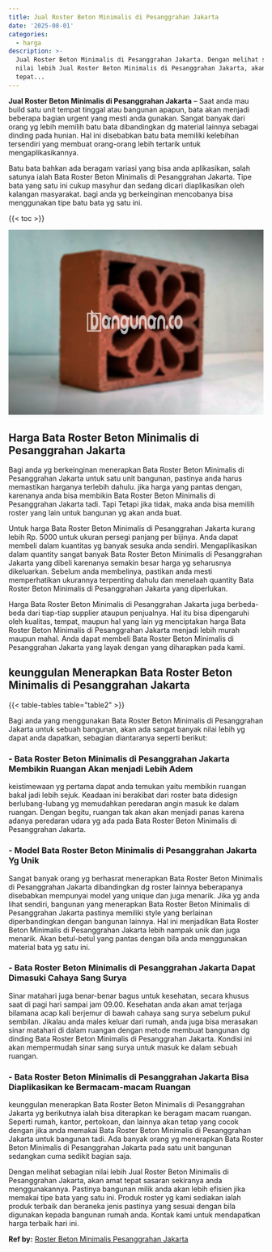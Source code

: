 ```yaml
---
title: Jual Roster Beton Minimalis di Pesanggrahan Jakarta
date: '2025-08-01'
categories:
  - harga
description: >-
  Jual Roster Beton Minimalis di Pesanggrahan Jakarta. Dengan melihat sebagian
  nilai lebih Jual Roster Beton Minimalis di Pesanggrahan Jakarta, akan amat
  tepat...
---
```


**Jual Roster Beton Minimalis di Pesanggrahan Jakarta** – Saat anda mau build satu unit tempat tinggal atau bangunan apapun, bata akan menjadi beberapa bagian urgent yang mesti anda gunakan. Sangat banyak dari orang yg lebih memilih batu bata dibandingkan dg material lainnya sebagai dinding pada hunian. Hal ini disebabkan batu bata memiliki kelebihan tersendiri yang membuat orang-orang lebih tertarik untuk mengaplikasikannya.

Batu bata bahkan ada beragam variasi yang bisa anda aplikasikan, salah satunya ialah Bata Roster Beton Minimalis di Pesanggrahan Jakarta. Tipe bata yang satu ini cukup masyhur dan sedang dicari diaplikasikan oleh kalangan masyarakat. bagi anda yg berkeinginan mencobanya bisa menggunakan tipe batu bata yg satu ini.

{{< toc >}}

![Jual Roster Beton Minimalis di Pesanggrahan Jakarta](/images/bata-roster-minimalis-27.png)

## Harga Bata Roster Beton Minimalis di Pesanggrahan Jakarta

Bagi anda yg berkeinginan menerapkan Bata Roster Beton Minimalis di Pesanggrahan Jakarta untuk satu unit bangunan, pastinya anda harus memastikan harganya terlebih dahulu. jika harga yang pantas dengan, karenanya anda bisa membikin Bata Roster Beton Minimalis di Pesanggrahan Jakarta tadi. Tapi Tetapi jika tidak, maka anda bisa memilih roster yang lain untuk bangunan yg akan anda buat.

Untuk harga Bata Roster Beton Minimalis di Pesanggrahan Jakarta kurang lebih Rp. 5000 untuk ukuran persegi panjang per bijinya. Anda dapat membeli dalam kuantitas yg banyak sesuka anda sendiri. Mengaplikasikan dalam quantity sangat banyak Bata Roster Beton Minimalis di Pesanggrahan Jakarta yang dibeli karenanya semakin besar harga yg seharusnya dikeluarkan. Sebelum anda membelinya, pastikan anda mesti memperhatikan ukurannya terpenting dahulu dan menelaah quantity Bata Roster Beton Minimalis di Pesanggrahan Jakarta yang diperlukan.

Harga Bata Roster Beton Minimalis di Pesanggrahan Jakarta juga berbeda-beda dari tiap-tiap supplier ataupun penjualnya. Hal itu bisa dipengaruhi oleh kualitas, tempat, maupun hal yang lain yg menciptakan harga Bata Roster Beton Minimalis di Pesanggrahan Jakarta menjadi lebih murah maupun mahal. Anda dapat membeli Bata Roster Beton Minimalis di Pesanggrahan Jakarta yang layak dengan yang diharapkan pada kami.

## keunggulan Menerapkan Bata Roster Beton Minimalis di Pesanggrahan Jakarta

{{< table-tables table="table2" >}}

Bagi anda yang menggunakan Bata Roster Beton Minimalis di Pesanggrahan Jakarta untuk sebuah bangunan, akan ada sangat banyak nilai lebih yg dapat anda dapatkan, sebagian diantaranya seperti berikut:

### \- Bata Roster Beton Minimalis di Pesanggrahan Jakarta Membikin Ruangan Akan menjadi Lebih Adem

keistimewaan yg pertama dapat anda temukan yaitu membikin ruangan bakal jadi lebih sejuk. Keadaan ini berakibat dari roster bata didesign berlubang-lubang yg memudahkan peredaran angin masuk ke dalam ruangan. Dengan begitu, ruangan tak akan akan menjadi panas karena adanya peredaran udara yg ada pada Bata Roster Beton Minimalis di Pesanggrahan Jakarta.

### \- Model Bata Roster Beton Minimalis di Pesanggrahan Jakarta Yg Unik

Sangat banyak orang yg berhasrat menerapkan Bata Roster Beton Minimalis di Pesanggrahan Jakarta dibandingkan dg roster lainnya beberapanya disebabkan mempunyai model yang unique dan juga menarik. Jika yg anda lihat sendiri, bangunan yang menerapkan Bata Roster Beton Minimalis di Pesanggrahan Jakarta pastinya memiliki style yang berlainan diperbandingkan dengan bangunan lainnya. Hal ini menjadikan Bata Roster Beton Minimalis di Pesanggrahan Jakarta lebih nampak unik dan juga menarik. Akan betul-betul yang pantas dengan bila anda menggunakan material bata yg satu ini.

### \- Bata Roster Beton Minimalis di Pesanggrahan Jakarta Dapat Dimasuki Cahaya Sang Surya

Sinar matahari juga benar-benar bagus untuk kesehatan, secara khusus saat di pagi hari sampai jam 09.00. Kesehatan anda akan amat terjaga bilamana acap kali berjemur di bawah cahaya sang surya sebelum pukul sembilan. Jikalau anda males keluar dari rumah, anda juga bisa merasakan sinar matahari di dalam ruangan dengan metode membuat bangunan dg dinding Bata Roster Beton Minimalis di Pesanggrahan Jakarta. Kondisi ini akan mempermudah sinar sang surya untuk masuk ke dalam sebuah ruangan.

### \- Bata Roster Beton Minimalis di Pesanggrahan Jakarta Bisa Diaplikasikan ke Bermacam-macam Ruangan

keunggulan menerapkan Bata Roster Beton Minimalis di Pesanggrahan Jakarta yg berikutnya ialah bisa diterapkan ke beragam macam ruangan. Seperti rumah, kantor, pertokoan, dan lainnya akan tetap yang cocok dengan jika anda memakai Bata Roster Beton Minimalis di Pesanggrahan Jakarta untuk bangunan tadi. Ada banyak orang yg menerapkan Bata Roster Beton Minimalis di Pesanggrahan Jakarta pada satu unit bangunan sedangkan cuma sedikit bagian saja.

Dengan melihat sebagian nilai lebih Jual Roster Beton Minimalis di Pesanggrahan Jakarta, akan amat tepat sasaran sekiranya anda menggunakannya. Pastinya bangunan milik anda akan lebih efisien jika memakai tipe bata yang satu ini. Produk roster yg kami sediakan ialah produk terbaik dan beraneka jenis pastinya yang sesuai dengan bila digunakan kepada bangunan rumah anda. Kontak kami untuk mendapatkan harga terbaik hari ini.

**Ref by:** [Roster Beton Minimalis Pesanggrahan Jakarta](https://id.wikipedia.org/wiki/Roster)
